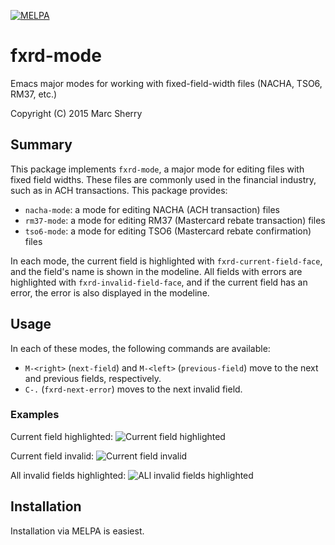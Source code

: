 [![MELPA](https://melpa.org/packages/fxrd-mode-badge.svg)](https://melpa.org/#/fxrd-mode)

# fxrd-mode
Emacs major modes for working with fixed-field-width files (NACHA, TSO6, RM37,
etc.)

Copyright (C) 2015 Marc Sherry

## Summary
This package implements `fxrd-mode`, a major mode for editing files with fixed
field widths. These files are commonly used in the financial industry, such
as in ACH transactions. This package provides:

- `nacha-mode`: a mode for editing NACHA (ACH transaction) files
- `rm37-mode`: a mode for editing RM37 (Mastercard rebate transaction) files
- `tso6-mode`: a mode for editing TSO6 (Mastercard rebate confirmation) files

In each mode, the current field is highlighted with `fxrd-current-field-face`,
and the field's name is shown in the modeline. All fields with errors are
highlighted with `fxrd-invalid-field-face`, and if the current field has an
error, the error is also displayed in the modeline.

## Usage
In each of these modes, the following commands are available:

- `M-<right>` (`next-field`) and `M-<left>` (`previous-field`) move to the next
 and previous fields, respectively.
- `C-.` (`fxrd-next-error`) moves to the next invalid field.

### Examples

Current field highlighted:
![Current field highlighted](http://i.imgur.com/NTZb6Fl.png)

Current field invalid:
![Current field invalid](http://i.imgur.com/KmfxpU0.png)

All invalid fields highlighted:
![ALl invalid fields highlighted](http://i.imgur.com/KkcviBF.png)

## Installation

Installation via MELPA is easiest.
